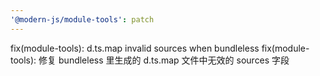 ```yaml
---
'@modern-js/module-tools': patch
---
```


fix(module-tools): d.ts.map invalid sources when bundleless
fix(module-tools): 修复 bundleless 里生成的 d.ts.map 文件中无效的 sources 字段
